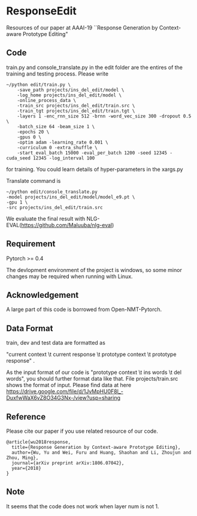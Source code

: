 # ResponseEdit
Resources of our paper at AAAI-19 ``Response Generation by Context-aware Prototype Editing"

## Code
train.py and console_translate.py in the edit folder are the entires of the training and testing process. Please write 
```
~/python edit/train.py \
	-save_path projects/ins_del_edit/model \
	-log_home projects/ins_del_edit/model \
	-online_process_data \
	-train_src projects/ins_del_edit/train.src \
	-train_tgt projects/ins_del_edit/train.tgt \
	-layers 1 -enc_rnn_size 512 -brnn -word_vec_size 300 -dropout 0.5 \
	-batch_size 64 -beam_size 1 \
	-epochs 20 \
	-gpus 0 \
	-optim adam -learning_rate 0.001 \
	-curriculum 0 -extra_shuffle \
	-start_eval_batch 15000 -eval_per_batch 1200 -seed 12345 -cuda_seed 12345 -log_interval 100
```
for training. You could learn details of hyper-parameters in the xargs.py

Translate command is 
```
~/python edit/console_translate.py
-model projects/ins_del_edit/model/model_e9.pt \
-gpu 1 \
-src projects/ins_del_edit/train.src
```

We evaluate the final result with NLG-EVAL(https://github.com/Maluuba/nlg-eval)
## Requirement
Pytorch >= 0.4

The devlopment environment of the project is windows, so some minor changes may be required when running with Linux. 
## Acknowledgement
A large part of this code is borrowed from Open-NMT-Pytorch. 

## Data Format
train, dev and test data are formatted as 

"current context \t current response \t prototype context \t prototype response" .

As the input format of our code is "prototype context \t ins words \t del words", you should further format data like that. File projects/train.src shows the format of input. Please find data at here https://drive.google.com/file/d/1JvMpHU0F8l_-DuxfwWaX6vZ8O34G3Nx-/view?usp=sharing

## Reference 
Please cite our paper if you use related resource of our code. 
```
@article{wu2018response,
  title={Response Generation by Context-aware Prototype Editing},
  author={Wu, Yu and Wei, Furu and Huang, Shaohan and Li, Zhoujun and Zhou, Ming},
  journal={arXiv preprint arXiv:1806.07042},
  year={2018}
}
```
## Note 
It seems that the code does not work when layer num is not 1. 
